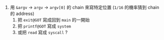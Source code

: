 1. 用 `&argv` -> `argv` -> `argv[0]` 的 chain 來寫特定位置 (`1/16` 的機率猜到 chain 的 address)
   1. 把 `exit@GOT` 寫成回到 `main` 的一開始
   2. 把 `printf@GOT` 寫成 `system`
   3. 或把 `read` 寫成 `syscall` ?

